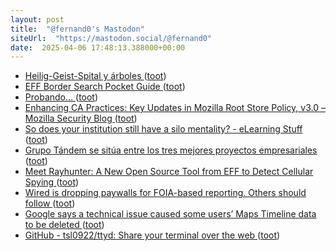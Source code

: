 ```yaml
---
layout: post
title:  "@fernand0's Mastodon"
siteUrl:  "https://mastodon.social/@fernand0"
date:  2025-04-06 17:48:13.388000+00:00
---
```

*  [Heilig-Geist-Spital y árboles ](https://www.flickr.com/photos/fernand0/54400602533) ([toot](https://mastodon.social/@fernand0/114292273537799164))
*  [EFF Border Search Pocket Guide ](https://www.eff.org/document/eff-border-search-pocket-guid) ([toot](https://mastodon.social/@fernand0/114292238339520941))
*  [Probando… ](https://avecesunafoto.wordpress.com/2025/04/05/probando) ([toot](https://mastodon.social/@fernand0/114291878153110090))
*  [Enhancing CA Practices: Key Updates in Mozilla Root Store Policy, v3.0 – Mozilla Security Blog ](https://blog.mozilla.org/security/2025/03/12/enhancing-ca-practices-key-updates-in-mozilla-root-store-policy-v3-0) ([toot](https://mastodon.social/@fernand0/114291860330127600))
*  [So does your institution still have a silo mentality? - eLearning Stuff ](https://elearningstuff.net/2025/03/07/so-does-your-institution-still-have-a-silo-mentality) ([toot](https://mastodon.social/@fernand0/114291704429353701))
*  [Grupo Tándem se sitúa entre los tres mejores proyectos empresariales ](https://redaccion.camarazaragoza.com/grupo-tandem-mejores-proyectos-empresariales-hostelero) ([toot](https://mastodon.social/@fernand0/114291505548700852))
*  [Meet Rayhunter: A New Open Source Tool from EFF to Detect Cellular Spying ](https://www.eff.org/deeplinks/2025/03/meet-rayhunter-new-open-source-tool-eff-detect-cellular-spyin) ([toot](https://mastodon.social/@fernand0/114291215503281297))
*  [Wired is dropping paywalls for FOIA-based reporting. Others should follow ](https://freedom.press/issues/wired-is-dropping-paywalls-for-foia-based-reporting-others-should-follow) ([toot](https://mastodon.social/@fernand0/114291008113938396))
*  [Google says a technical issue caused some users’ Maps Timeline data to be deleted ](https://www.engadget.com/apps/google-says-a-technical-issue-caused-some-users-maps-timeline-data-to-be-deleted-214358403.htm) ([toot](https://mastodon.social/@fernand0/114290703002446681))
*  [GitHub - tsl0922/ttyd: Share your terminal over the web ](https://github.com/tsl0922/tty) ([toot](https://mastodon.social/@fernand0/114290566324578199))
